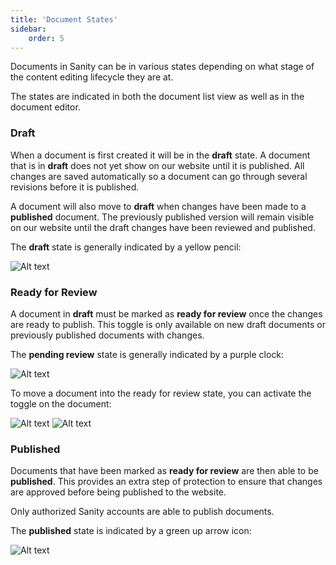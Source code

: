 ```yaml
---
title: 'Document States'
sidebar:
    order: 5
---
```


Documents in Sanity can be in various states depending on what stage of the content editing lifecycle they are at.

The states are indicated in both the document list view as well as in the document editor.

### Draft

When a document is first created it will be in the **draft** state. A document that is in **draft** does not yet show on our website until it is published. All changes are saved automatically so a document can go through several revisions before it is published.

A document will also move to **draft** when changes have been made to a **published** document. The previously published version will remain visible on our website until the draft changes have been reviewed and published.

The **draft** state is generally indicated by a yellow pencil:

![Alt text](@assets//draft.png)

### Ready for Review

A document in **draft** must be marked as **ready for review** once the changes are ready to publish. This toggle is only available on new draft documents or previously published documents with changes.

The **pending review** state is generally indicated by a purple clock:

![Alt text](@assets//pending-review.png)

To move a document into the ready for review state, you can activate the toggle on the document:

![Alt text](@assets//publish-unavailable.png)
![Alt text](@assets//publish-ready.png)

### Published

Documents that have been marked as **ready for review** are then able to be **published**. This provides an extra step of protection to ensure that changes are approved before being published to the website.

Only authorized Sanity accounts are able to publish documents.

The **published** state is indicated by a green up arrow icon:

![Alt text](@assets//status-published@2x.png)